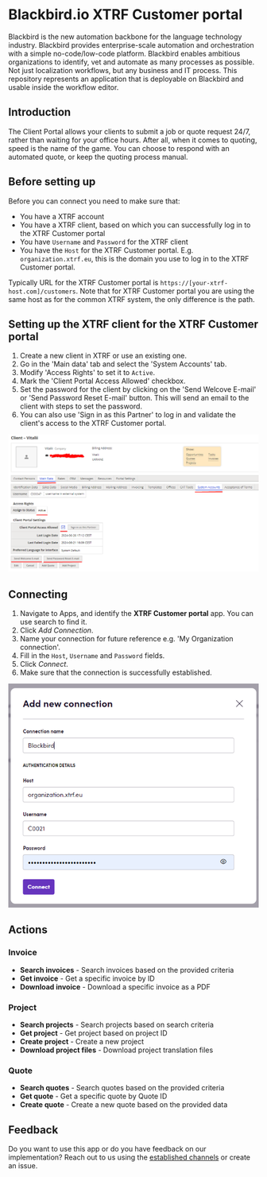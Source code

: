 # Blackbird.io XTRF Customer portal

Blackbird is the new automation backbone for the language technology industry. Blackbird provides enterprise-scale automation and orchestration with a simple no-code/low-code platform. Blackbird enables ambitious organizations to identify, vet and automate as many processes as possible. Not just localization workflows, but any business and IT process. This repository represents an application that is deployable on Blackbird and usable inside the workflow editor.

## Introduction

<!-- begin docs -->

The Client Portal allows your clients to submit a job or quote request 24/7, rather than waiting for your office hours. After all, when it comes to quoting, speed is the name of the game. You can choose to respond with an automated quote, or keep the quoting process manual.

## Before setting up

Before you can connect you need to make sure that:

- You have a XTRF account
- You have a XTRF client, based on which you can successfully log in to the XTRF Customer portal
- You have `Username` and `Password` for the XTRF client
- You have the `Host` for the XTRF Customer portal. E.g. `organization.xtrf.eu`, this is the domain you use to log in to the XTRF Customer portal.

Typically URL for the XTRF Customer portal is `https://[your-xtrf-host.com]/customers`. Note that for XTRF Customer portal you are using the same host as for the common XTRF system, the only difference is the path.

## Setting up the XTRF client for the XTRF Customer portal

1. Create a new client in XTRF or use an existing one.
2. Go in the 'Main data' tab and select the 'System Accounts' tab.
3. Modify 'Access Rights' to set it to `Active`.
4. Mark the 'Client Portal Access Allowed' checkbox.
5. Set the password for the client by clicking on the 'Send Welcove E-mail' or 'Send Password Reset E-mail' button. This will send an email to the client with steps to set the password.
6. You can also use 'Sign in as this Partner' to log in and validate the client's access to the XTRF Customer portal.

![setup](/image/README/setup.png)

## Connecting

1. Navigate to Apps, and identify the **XTRF Customer portal** app. You can use search to find it.
2. Click _Add Connection_.
3. Name your connection for future reference e.g. 'My Organization connection'.
4. Fill in the `Host`, `Username` and `Password` fields.
5. Click _Connect_.
6. Make sure that the connection is successfully established.

![connection](/image/README/connection.png)

## Actions

### Invoice

- **Search invoices** - Search invoices based on the provided criteria
- **Get invoice** - Get a specific invoice by ID
- **Download invoice** - Download a specific invoice as a PDF

### Project

- **Search projects** - Search projects based on search criteria
- **Get project** - Get project based on project ID
- **Create project** - Create a new project
- **Download project files** - Download project translation files

### Quote

- **Search quotes** - Search quotes based on the provided criteria
- **Get quote** - Get a specific quote by Quote ID
- **Create quote** - Create a new quote based on the provided data

## Feedback

Do you want to use this app or do you have feedback on our implementation? Reach out to us using the [established channels](https://www.blackbird.io/) or create an issue.

<!-- end docs -->
